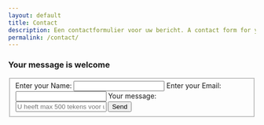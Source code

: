 ```yaml
---
layout: default
title: Contact
description: Een contactformulier voor uw bericht. A contact form for your message.
permalink: /contact/
---
```


<section class="portfolio-container">
 <h3>Your message is welcome</h3>
  <form action="https://formspree.io/havov@live.nl"
      method="POST">
    <fieldset>
      <label for="">Enter your Name:</label>
      <input type="text" name="name">
      <label for="">Enter your Email:</label>
      <input type="email" name="_replyto">
      <label for="">Your message:</label>
      <input id="text" type="textarea" name="text" maxlength="500" placeholder="U heeft max 500 tekens voor uw bericht">
      <input id="submit" type="button" value="Send">
      </fieldset>
  </form>
</section> 
